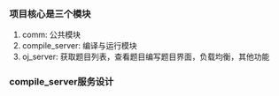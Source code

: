 ### 项目核心是三个模块
1. comm: 公共模块
2. compile_server: 编译与运行模块
3. oj_server: 获取题目列表，查看题目编写题目界面，负载均衡，其他功能

### compile_server服务设计
